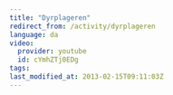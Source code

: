 ```yaml
---
title: "Dyrplageren"
redirect_from: /activity/dyrplageren
language: da
video:
  provider: youtube
  id: cYmhZTj0EDg
tags:
last_modified_at: 2013-02-15T09:11:03Z
---
```




